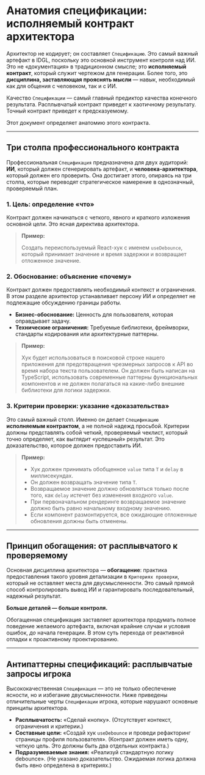 # Анатомия спецификации: исполняемый контракт архитектора

Архитектор не кодирует; он составляет `Спецификацию`. Это самый важный артефакт в IDGL, поскольку это основной инструмент контроля над ИИ. Это не «документация» в традиционном смысле; это **исполняемый контракт**, который служит чертежом для генерации. Более того, это **дисциплина, заставляющая прояснять мысли** — навык, необходимый как для общения с человеком, так и с ИИ.

Качество `Спецификации` — самый главный предиктор качества конечного результата. Расплывчатый контракт приведет к хаотичному результату. Точный контракт приведет к предсказуемому.

Этот документ определяет анатомию этого контракта.

---

## Три столпа профессионального контракта

Профессиональная `Спецификация` предназначена для двух аудиторий: **ИИ**, который должен сгенерировать артефакт, и **человека-архитектора**, который должен его проверить. Она достигает этого, опираясь на три столпа, которые переводят стратегическое намерение в однозначный, проверяемый план.

### 1. Цель: определение «что»
Контракт должен начинаться с четкого, явного и краткого изложения основной цели. Это ясная директива архитектора.

> **Пример:**
>
> Создать переиспользуемый React-хук с именем `useDebounce`, который принимает значение и время задержки и возвращает отложенное значение.

### 2. Обоснование: объяснение «почему»
Контракт должен предоставлять необходимый контекст и ограничения. В этом разделе архитектор устанавливает персону ИИ и определяет не подлежащие обсуждению границы работы.

*   **Бизнес-обоснование:** Ценность для пользователя, которая оправдывает задачу.
*   **Технические ограничения:** Требуемые библиотеки, фреймворки, стандарты кодирования или архитектурные паттерны.

> **Пример:**
>
> Хук будет использоваться в поисковой строке нашего приложения для предотвращения чрезмерных запросов к API во время набора текста пользователем. Он должен быть написан на TypeScript, использовать современные паттерны функциональных компонентов и не должен полагаться на какие-либо внешние библиотеки для логики задержки.

### 3. Критерии проверки: указание «доказательства»
Это самый важный столп. Именно он делает `Спецификацию` **исполняемым контрактом**, а не полной надежд просьбой. Критерии должны представлять собой четкий, проверяемый чеклист, который точно определяет, как выглядит «успешный» результат. Это доказательство, которое должен предоставить ИИ.

> **Пример:**
>
> *   Хук должен принимать обобщенное `value` типа `T` и `delay` в миллисекундах.
> *   Он должен возвращать значение типа `T`.
> *   Возвращаемое значение должно обновляться только после того, как `delay` истечет без изменения входного `value`.
> *   При первоначальном рендеринге возвращаемое значение должно быть равно начальному входному значению.
> *   Если компонент размонтируется, все ожидающие отложенные обновления должны быть отменены.

---

## Принцип обогащения: от расплывчатого к проверяемому

Основная дисциплина архитектора — **обогащение**: практика предоставления такого уровня детализации в `Критериях проверки`, который не оставляет места для двусмысленности. Это самый прямой способ контролировать вывод ИИ и гарантировать последовательный, надежный результат.

**Больше деталей — больше контроля.**

Обогащенная спецификация заставляет архитектора продумать полное поведение желаемого артефакта, включая крайние случаи и условия ошибок, *до* начала генерации. В этом суть перехода от реактивной отладки к проактивному проектированию.

---

## Антипаттерны спецификаций: расплывчатые запросы игрока

Высококачественная `Спецификация` — это не только обеспечение ясности, но и избегание двусмысленности. Ниже приведены отличительные черты `Спецификации` игрока, которые нарушают основные принципы архитектора.

*   **Расплывчатость:** «Сделай кнопку». (Отсутствует контекст, ограничения и критерии.)
*   **Составные цели:** «Создай хук `useDebounce` и проведи рефакторинг страницы профиля пользователя». (Контракт должен иметь одну, четкую цель. Это должны быть два отдельных контракта.)
*   **Подразумеваемые знания:** «Реализуй стандартную логику debounce». (Не указано доказательство. Ожидаемая логика должна быть явно определена в критериях.)
